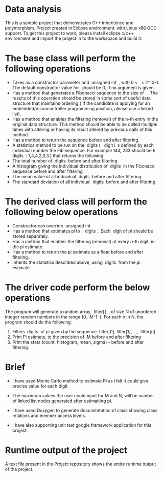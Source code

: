 # Data analysis

This is a sample project that demonstrates C++ inheritence and polymorphism. Project created in Eclipse environment, with Linux x86 GCC support. To get this project to work, please install eclipse c/c++ environment and import the project in to the workspace and build it.

# The base class will perform the following operations
- Takes as a constructor parameter and ​ unsigned int <length> ​ , with 0 < ​ <length> ​ <
  2^10-1. The default constructor value for​ <length> ​ should be 0, if no argument is
  given.
- Has a method that generates a Fibonacci sequence to the size of ​ <length> ​ . The
  results of this operation should be stored in some sort of useful data structure
  that maintains ordering ( If the candidate is applying for an
  embedded/microcontroller programming position, please use a linked list).
- Has a method that enables the filtering (removal) of the n-th entry in the original
  data structure. This method should be able to be called multiple times with
  altering or having its result altered by previous calls of this method.
- Has a method to return the sequence before and after filtering.
- A statistics method to be run on the ​ digits ( ​ ​ digit i ​ s defined by each individual
  number the Fib sequence. For example 144, 233 should be 6 ​ digits ​ : 1,4,4,2,3,3.)
  that returns the following
- The total number of ​ digits ​ before and after filtering.
- A histogram giving the individual distribution of ​ digits ​ in the Fibonacci
  sequence before and after filtering
- The mean value of all individual ​ digits ​ before and after filtering.
- The standard deviation of all individual ​ digits ​ before and after filtering.

# The derived class will perform the following below operations

- Constructor can override ​ unsigned int <length>
- Has a method that estimates pi to ​ <length> ​ ​ digits ​ . Each ​ digit ​ of pi should be
  stored separately.
- Has a method that enables the filtering (removal) of every n-th ​ digit ​ in the pi
  estimate.
- Has a method to return the pi estimate as a float before and after filtering.
- Inherits the statistics described above, using ​ digits ​ from the pi estimate.
  
# The driver code perform the below operations

The program will generate a random array, ​ filter[] ​ , of size N of unordered integer random
numbers in the range {0..​ M-1 ​ }.
For each n in N, the program should do the following:
1. Filters ​ digits ​ of pi given by the sequence ​ filter[0], filter[1], ​ ..., ​ filter[n]
2. Print Pi estimate, to the precision of ​ M before and after filtering
3. Print the stats (count, histogram, mean, sigma) - before and after filtering.

# Brief

- I have used Monte Carlo method to estimate Pi as i felt it could give precise value for each digit.

- The maximum values the user could input for M and N, will be number of linked list nodes generated after estimaiting pi. 

- I have used Doxygen to generate documentation of class showing class relations and member access levels. 

- I have also supporting unit test google framework application for this project. 

# Runtime output of the project

A text file present in the Project repository shows the entire runtime output of the project. 
